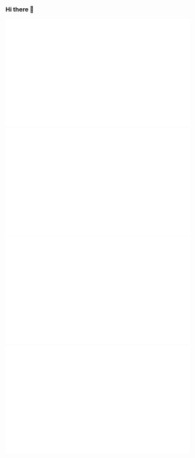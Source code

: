 ### Hi there 👋

<a href="https://github.com/jstrieb/github-stats">
<img src="https://github.com/jstrieb/github-stats/blob/master/generated/overview.svg#gh-dark-mode-only" />
<img src="https://github.com/jstrieb/github-stats/blob/master/generated/languages.svg#gh-dark-mode-only" />
<img src="https://github.com/jstrieb/github-stats/blob/master/generated/overview.svg#gh-light-mode-only" />
<img src="https://github.com/jstrieb/github-stats/blob/master/generated/languages.svg#gh-light-mode-only" />
</a>

<!--
**JimJam117/JimJam117** is a ✨ _special_ ✨ repository because its `README.md` (this file) appears on your GitHub profile.

Here are some ideas to get you started:

- 🔭 I’m currently working on ...
- 🌱 I’m currently learning ...
- 👯 I’m looking to collaborate on ...
- 🤔 I’m looking for help with ...
- 💬 Ask me about ...
- 📫 How to reach me: ...
- 😄 Pronouns: ...
- ⚡ Fun fact: ...
-->
